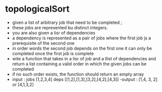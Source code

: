 # topologicalSort
- given a list of arbitrary job that need to be completed ;
- these jobs are represented bu distinct integers.
- you are also given a lisr of dependencies
- a dependency is represented as a pair of jobs where the first job js a prerequisite of the second one
- in order words the second job depends on the first one 
it can only be completed once the first job is complete
- wite a function that takes in a lisr of job and a llist of dependencies and return  a list containing a valid order in which the given jobs can be completed
- if no such order exists, the function should return an empty array
- input : jobs [1,2,3,4]
          deps [[1,2],[1,3],[3,2],[4,2],[4,3]]
 -output : [1,4, 3, 2] or [4,1,3,2]
